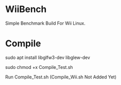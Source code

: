 # WiiBench
 Simple Benchmark Build For Wii Linux.


# Compile

sudo apt install libglfw3-dev libglew-dev

sudo chmod +x Compile_Test.sh

Run Compile_Test.sh
(Compile_Wii.sh Not Added Yet)